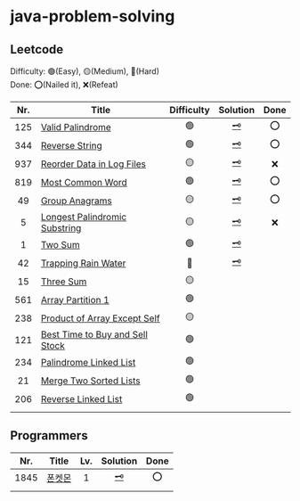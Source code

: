 # java-problem-solving


## Leetcode
Difficulty: 🟢(Easy), 🟡(Medium), 🔴(Hard)  
Done: ⭕️(Nailed it), ❌(Refeat)

|Nr.|Title|Difficulty|Solution|Done|
|:---:|---|:---:|:---:|:---:|
|125|[Valid Palindrome](https://leetcode.com/problems/valid-palindrome/)|🟢|[🗝](Leetcode_125_ValidPalindrome.md)|⭕️|
|344|[Reverse String](https://leetcode.com/problems/reverse-string/)|🟢|[🗝](Leetcode_344_ReverseString.md)|⭕️|
|937|[Reorder Data in Log Files](https://leetcode.com/problems/reorder-data-in-log-files/)|🟡|[🗝](Leetcode_937_ReorderDataInLogFiles.md)|❌|
|819|[Most Common Word](https://leetcode.com/problems/most-common-word/)|🟢|[🗝](Leetcode_819_MostCommonWord.md)|⭕️|
|49|[Group Anagrams](https://leetcode.com/problems/group-anagrams/)|🟡|[🗝](Leetcode_49_GroupAnagrams.md)|⭕️|
|5|[Longest Palindromic Substring](https://leetcode.com/problems/longest-palindromic-substring/)|🟡|[🗝](Leetcode_5_LongestPalindromicSubstring.md)|❌|
|1|[Two Sum](https://leetcode.com/problems/two-sum/)|🟢|[🗝](Leetcode_1_TwoSum.md)||
|42|[Trapping Rain Water](https://leetcode.com/problems/trapping-rain-water/)|🔴|[🗝](Leetcode_42_TrappingRainWater.md)||
|15|[Three Sum](https://leetcode.com/problems/3sum/)|🟡|||
|561|[Array Partition 1](https://leetcode.com/problems/array-partition/)|🟢|||
|238|[Product of Array Except Self](https://leetcode.com/problems/product-of-array-except-self/)|🟡|||
|121|[Best Time to Buy and Sell Stock](https://leetcode.com/problems/best-time-to-buy-and-sell-stock/)|🟢|||
|234|[Palindrome Linked List](https://leetcode.com/problems/palindrome-linked-list/)|🟢|||
|21|[Merge Two Sorted Lists](https://leetcode.com/problems/merge-two-sorted-lists/)|🟢|||
|206|[Reverse Linked List](https://leetcode.com/problems/reverse-linked-list/)|🟢|||
| |[]()||||

## Programmers

| Nr.  | Title                                                 | Lv. |Solution|Done|
|:----:|-------------------------------------------------------|:---:|:---:|:---:|
| 1845 | [폰켓몬](https://school.programmers.co.kr/learn/courses/30/lessons/1845) |  1  |[🗝](Programmers_1845_폰켓몬.md)|⭕️|
| |[]()||||
